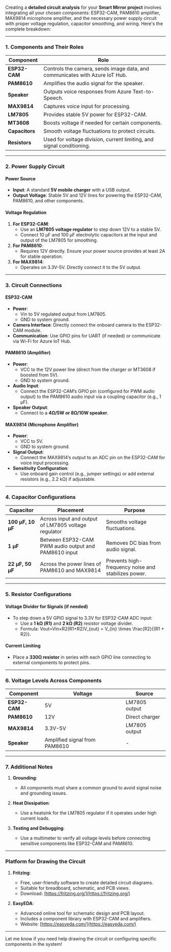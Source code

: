 Creating a **detailed circuit analysis** for your **Smart Mirror project** involves integrating all your chosen components: ESP32-CAM, PAM8610 amplifier, MAX9814 microphone amplifier, and the necessary power supply circuit with proper voltage regulation, capacitor smoothing, and wiring. Here's the complete breakdown:

---

### **1. Components and Their Roles**

|**Component**|**Role**|
|---|---|
|**ESP32-CAM**|Controls the camera, sends image data, and communicates with Azure IoT Hub.|
|**PAM8610**|Amplifies the audio signal for the speaker.|
|**Speaker**|Outputs voice responses from Azure Text-to-Speech.|
|**MAX9814**|Captures voice input for processing.|
|**LM7805**|Provides stable 5V power for ESP32-CAM.|
|**MT3608**|Boosts voltage if needed for certain components.|
|**Capacitors**|Smooth voltage fluctuations to protect circuits.|
|**Resistors**|Used for voltage division, current limiting, and signal conditioning.|

---

### **2. Power Supply Circuit**

#### **Power Source**

- **Input**: A standard **5V mobile charger** with a USB output.
- **Output Voltage**: Stable 5V and 12V lines for powering the ESP32-CAM, PAM8610, and other components.

#### **Voltage Regulation**

1. **For ESP32-CAM**:
    - Use an **LM7805 voltage regulator** to step down 12V to a stable 5V.
    - Connect 10 µF and 100 µF electrolytic capacitors at the input and output of the LM7805 for smoothing.
2. **For PAM8610**:
    - Requires 12V directly. Ensure your power source provides at least 2A for stable operation.
3. **For MAX9814**:
    - Operates on 3.3V-5V. Directly connect it to the 5V output.

---

### **3. Circuit Connections**

#### **ESP32-CAM**

- **Power**:
    - Vin to 5V regulated output from LM7805.
    - GND to system ground.
- **Camera Interface**: Directly connect the onboard camera to the ESP32-CAM module.
- **Communication**: Use GPIO pins for UART (if needed) or communicate via Wi-Fi for Azure IoT Hub.

#### **PAM8610 (Amplifier)**

- **Power**:
    - VCC to the 12V power line (direct from the charger or MT3608 if boosted from 5V).
    - GND to system ground.
- **Audio Input**:
    - Connect the ESP32-CAM’s GPIO pin (configured for PWM audio output) to the PAM8610 audio input via a coupling capacitor (e.g., 1 µF).
- **Speaker Output**:
    - Connect to a **4Ω/5W or 8Ω/10W speaker**.

#### **MAX9814 (Microphone Amplifier)**

- **Power**:
    - VCC to 5V.
    - GND to system ground.
- **Signal Output**:
    - Connect the MAX9814’s output to an ADC pin on the ESP32-CAM for voice input processing.
- **Sensitivity Configuration**:
    - Use onboard gain control (e.g., jumper settings) or add external resistors (e.g., 2.2 kΩ) if adjustable.

---

### **4. Capacitor Configurations**

|**Capacitor**|**Placement**|**Purpose**|
|---|---|---|
|**100 µF, 10 µF**|Across input and output of LM7805 voltage regulator|Smooths voltage fluctuations.|
|**1 µF**|Between ESP32-CAM PWM audio output and PAM8610 input|Removes DC bias from audio signal.|
|**22 µF, 50 µF**|Across the power lines of PAM8610 and MAX9814|Prevents high-frequency noise and stabilizes power.|

---

### **5. Resistor Configurations**

#### **Voltage Divider for Signals** (if needed)

- To step down a 5V GPIO signal to 3.3V for ESP32-CAM ADC input:
    - Use a **1 kΩ (R1)** and **2 kΩ (R2)** resistor voltage divider.
    - Formula: Vout=Vin×R2(R1+R2)V_{out} = V_{in} \times \frac{R2}{(R1 + R2)}.

#### **Current Limiting**

- Place a **330Ω resistor** in series with each GPIO line connecting to external components to protect pins.

---

### **6. Voltage Levels Across Components**

|**Component**|**Voltage**|**Source**|
|---|---|---|
|**ESP32-CAM**|5V|LM7805 output|
|**PAM8610**|12V|Direct charger|
|**MAX9814**|3.3V-5V|LM7805 output|
|**Speaker**|Amplified signal from PAM8610|-|

---

### **7. Additional Notes**

1. **Grounding**:
    
    - All components must share a common ground to avoid signal noise and grounding issues.
2. **Heat Dissipation**:
    
    - Use a heatsink for the LM7805 regulator if it operates under high current loads.
3. **Testing and Debugging**:
    
    - Use a multimeter to verify all voltage levels before connecting sensitive components like ESP32-CAM and PAM8610.

---

### **Platform for Drawing the Circuit**

1. **Fritzing**:
    
    - Free, user-friendly software to create detailed circuit diagrams.
    - Suitable for breadboard, schematic, and PCB views.
    - Download: [https://fritzing.org/](https://fritzing.org/)
2. **EasyEDA**:
    
    - Advanced online tool for schematic design and PCB layout.
    - Includes a component library with ESP32-CAM and amplifiers.
    - Website: [https://easyeda.com/](https://easyeda.com/)

---

Let me know if you need help drawing the circuit or configuring specific components in the system!
